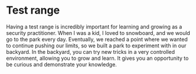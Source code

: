 # Test range

Having a test range is incredibly important for learning and growing as a security practitioner. When I was a kid, I loved to snowboard, and we would go to the park every day. Eventually, we reached a point where we wanted to continue pushing our limits, so we built a park to experiment with in our backyard. In the backyard, you can try new tricks in a very controlled environment, allowing you to grow and learn. It gives you an opportunity to be curious and demonstrate your knowledge.
